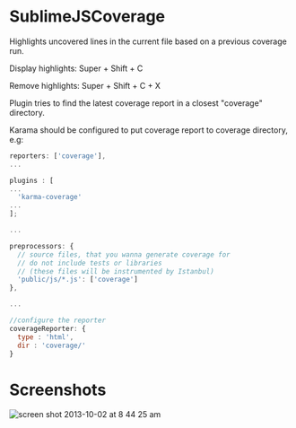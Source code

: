 SublimeJSCoverage
=================

Highlights uncovered lines in the current file based on a previous coverage run.

Display highlights: Super + Shift + C

Remove highlights: Super + Shift + C + X

Plugin tries to find the latest coverage report in a closest "coverage" directory.

Karama should be configured to put coverage report to coverage directory, e.g:

```javascript
reporters: ['coverage'],
...

plugins : [
...
  'karma-coverage'
...
];

...

preprocessors: {
  // source files, that you wanna generate coverage for
  // do not include tests or libraries
  // (these files will be instrumented by Istanbul)
  'public/js/*.js': ['coverage']
},

...

//configure the reporter
coverageReporter: {
  type : 'html',
  dir : 'coverage/'
}
```

Screenshots
===========

![screen shot 2013-10-02 at 8 44 25 am](https://f.cloud.github.com/assets/72428/1254702/b1d6f232-2b79-11e3-8882-6ad66a287bdf.png)

